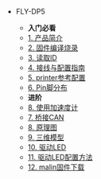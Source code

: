 * FLY-DP5

    * **入门必看**
    * [1. 产品简介](/board/fly_dp5/README.md)
    * [2. 固件编译烧录](/board/fly_dp5/flash.md)
    * [3. 读取ID](/board/fly_dp5/id.md)
    * [4. 接线与配置指南](/board/fly_dp5/wiring.md)
    * [5. printer参考配置](/board/fly_dp5/cfg.md)
    * [6. Pin脚分布](/board/fly_dp5/pins.md)
    * **进阶**
    * [8. 使用加速度计](/board/fly_dp5/adxl345.md)
    * [7. 桥接CAN](/board/fly_dp5/canbridge.md)
    * [8. 原理图](/board/fly_dp5/schematic.md)
    * [9. 三维模型](/board/fly_dp5/3dmodel.md) 
    * [10. 驱动LED](/board/fly_dp5/led.md) 
    * [11. 驱动LED配置方法](/board/fly_dp5/LED_Effect.md) 
    * [12. malin固件下载](/board/fly_dp5/malin.md) 
